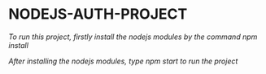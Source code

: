 # NODEJS-AUTH-PROJECT

*To run this project, firstly install the nodejs modules by the command npm install*

*After installing the nodejs modules, type npm start to run the project*
